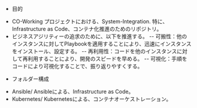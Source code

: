 * 目的
- CO-Working プロジェクトにおける、System-Integration. 特に、Infrastructure as Code、コンテナ化推進のためのリポジトリ。
- ビジネスアジリティーの追求のために、以下を推進する。
-- 可搬性：他のインスタンスに対してPlaybookを適用することにより、迅速にインスタンスをインストール、設定する。
-- 再利用性：コードを他のインスタンスに対して再利用することにより、開発のスピードを早める。
-- 可視化：手順をコードにより可視化することで、振り返りやすくする。

* フォルダー構成

- Ansible/
Ansibleによる、Infrastructure as Code。
- Kubernetes/
Kubernetesによる、コンテナオーケストレーション。
